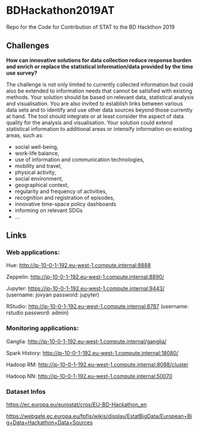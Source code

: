 # BDHackathon2019AT
Repo for the Code for Contribution of STAT to the BD Hackthon 2019

## Challenges

**How can innovative solutions for data collection reduce response burden and enrich or replace the statistical information/data provided by the time use survey?**

The challenge is not only limited to currently collected information but could also be extended to information needs that cannot be satisfied with existing methods. Your solution should be based on relevant data, statistical analysis and visualisation. You are also invited to establish links between various data sets and to identify and use other data sources beyond those currently at hand. The tool should integrate or at least consider the aspect of data quality for the analysis and visualisation. Your solution could extend statistical information to additional areas or intensify information on existing areas, such as:

* social well-being,
* work-life balance,
* use of information and communication technologies,
* mobility and travel,
* physical activity,
* social environment,
* geographical context,
* regularity and frequency of activities,
* recognition and registration of episodes,
* innovative time-space policy dashboards
* informing on relevant SDGs
* ...


## Links

### Web applications:

Hue: http://ip-10-0-1-192.eu-west-1.compute.internal:8888

Zeppelin: http://ip-10-0-1-192.eu-west-1.compute.internal:8890/

Jupyter: https://ip-10-0-1-192.eu-west-1.compute.internal:9443/ (username: jovyan password: jupyter)

RStudio: http://ip-10-0-1-192.eu-west-1.compute.internal:8787 (username: rstudio password: admin)

 

### Monitoring applications:

Ganglia: http://ip-10-0-1-192.eu-west-1.compute.internal/ganglia/

Spark History: http://ip-10-0-1-192.eu-west-1.compute.internal:18080/

Hadoop RM: http://ip-10-0-1-192.eu-west-1.compute.internal:8088/cluster

Hadoop NN: http://ip-10-0-1-192.eu-west-1.compute.internal:50070

### Dataset Infos

https://ec.europa.eu/eurostat/cros/EU-BD-Hackathon_en


https://webgate.ec.europa.eu/fpfis/wikis/display/EstatBigData/European+Big+Data+Hackathon+Data+Sources
